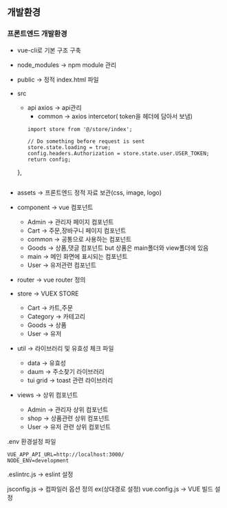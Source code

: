 ## 개발환경

### 프론트엔드 개발환경

  - vue-cli로 기본 구조 구축
  - node_modules -> npm module 관리
  - public -> 정적 index.html 파일
  - src 
    - api axios -> api관리
      - common -> axios intercetor( token을 헤더에 담아서 보냄)
      ```
      import store from '@/store/index';

      // Do something before request is sent
      store.state.loading = true;
      config.headers.Authorization = store.state.user.USER_TOKEN;
      return config;
    },
    ```
  - assets -> 프론트엔드 정적 자료 보관(css, image, logo)
  
  - component -> vue 컴포넌트
    - Admin -> 관리자 페이지 컴포넌트
    - Cart -> 주문,장바구니 페이지 컴포넌트
    - common ->  공통으로 사용하는 컴포넌트
    - Goods -> 상품,댓글 컴포넌트 but 상품은 main폴더와 view폴더에 있음
    - main -> 메인 화면에 표시되는 컴포넌트
    - User -> 유저관련 컴포넌트
  - router -> vue router 정의
  
  - store -> VUEX STORE
    - Cart -> 카트,주문
    - Category -> 카테고리
    - Goods -> 상품
    - User -> 유저
    
  - util -> 라이브러리 및 유효성 체크 파일
    - data -> 유효성
    - daum -> 주소찾기 라이브러리
    - tui grid -> toast 관련 라이브러리
  
  - views -> 상위 컴포넌트   
    - Admin -> 관리자 상위 컴포넌트
    - shop -> 상품관련 상위 컴포넌트
    - User -> 유저 관련 상위 컴포넌트
  
 .env 환경설정 파일
  ```
  VUE_APP_API_URL=http://localhost:3000/
  NODE_ENV=development
  ```
  .eslintrc.js -> eslint 설정
  
 jsconfig.js -> 컴파일러 옵션 정의 ex(상대경로 설정)
 vue.config.js -> VUE 빌드 설정
 
  
    

